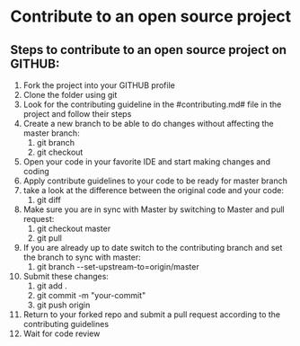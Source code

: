 # Contribute to an open source project

## Steps to contribute to an open source project on GITHUB:


1. Fork the project into your GITHUB profile
2. Clone the folder using git
3. Look for the contributing guideline in the #contributing.md# file in the project and follow their steps
4. Create a new branch to be able to do changes without affecting the master branch:
      1. git branch <name-branch>
      2. git checkout <name-branch>
5. Open your code in your favorite IDE and start making changes and coding
6. Apply contribute guidelines to your code to be ready for master branch
7. take a look at the difference between the original code and your code: 
      1. git diff
8. Make sure you are in sync with Master by switching to Master and pull request: 
      1. git checkout master
      2. git pull
9. If you are already up to date switch to the contributing branch and set the branch to sync with master:
      1. git branch --set-upstream-to=origin/master <name-branch>
10. Submit these changes: 
      1. git add . 
      2. git commit -m "your-commit"
      3. git push origin <name-branch>
11. Return to your forked repo and submit a pull request according to the contributing guidelines 
12. Wait for code review
  
